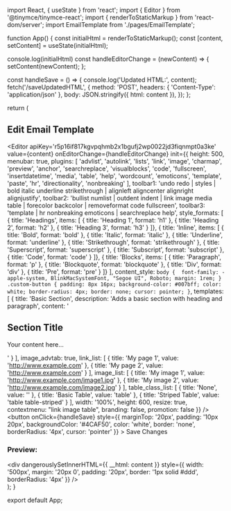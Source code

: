 import React, { useState } from 'react';
import { Editor } from '@tinymce/tinymce-react';
import { renderToStaticMarkup } from 'react-dom/server';
import EmailTemplate from './pages/EmailTemplate';

function App() {
  const initialHtml = renderToStaticMarkup(<EmailTemplate />);
  const [content, setContent] = useState(initialHtml);

  console.log(initialHtml)
  const handleEditorChange = (newContent) => {
    setContent(newContent);
  };

  const handleSave = () => {
    console.log('Updated HTML:', content);
    fetch('/saveUpdatedHTML', {
      method: 'POST',
      headers: { 'Content-Type': 'application/json' },
      body: JSON.stringify({ html: content }),
    });
  };

  return (
    <div>
      <h2>Edit Email Template</h2>
      <Editor
        apiKey='r5p16if817kgvpqhmb2x1bgufj2wp0022jd3fiqnmpt0a3ke'
        value={content}
        onEditorChange={handleEditorChange}
        init={{
          height: 500,
          menubar: true,
          plugins: [
            'advlist', 'autolink', 'lists', 'link', 'image', 'charmap', 'preview',
            'anchor', 'searchreplace', 'visualblocks', 'code', 'fullscreen',
            'insertdatetime', 'media', 'table', 'help', 'wordcount', 'emoticons',
            'template', 'paste', 'hr', 'directionality', 'nonbreaking'
          ],
          toolbar1: 'undo redo | styles | bold italic underline strikethrough | alignleft aligncenter alignright alignjustify',
          toolbar2: 'bullist numlist | outdent indent | link image media table | forecolor backcolor | removeformat code fullscreen',
          toolbar3: 'template | hr nonbreaking emoticons | searchreplace help',
          style_formats: [
            { title: 'Headings', items: [
              { title: 'Heading 1', format: 'h1' },
              { title: 'Heading 2', format: 'h2' },
              { title: 'Heading 3', format: 'h3' }
            ]},
            { title: 'Inline', items: [
              { title: 'Bold', format: 'bold' },
              { title: 'Italic', format: 'italic' },
              { title: 'Underline', format: 'underline' },
              { title: 'Strikethrough', format: 'strikethrough' },
              { title: 'Superscript', format: 'superscript' },
              { title: 'Subscript', format: 'subscript' },
              { title: 'Code', format: 'code' }
            ]},
            { title: 'Blocks', items: [
              { title: 'Paragraph', format: 'p' },
              { title: 'Blockquote', format: 'blockquote' },
              { title: 'Div', format: 'div' },
              { title: 'Pre', format: 'pre' }
            ]}
          ],
          content_style: `
            body { 
              font-family: -apple-system, BlinkMacSystemFont, "Segoe UI", Roboto;
              margin: 1rem;
            }
            .custom-button {
              padding: 8px 16px;
              background-color: #007bff;
              color: white;
              border-radius: 4px;
              border: none;
              cursor: pointer;
            }
          `,
          templates: [
            {
              title: 'Basic Section',
              description: 'Adds a basic section with heading and paragraph',
              content: '<div class="section"><h2>Section Title</h2><p>Your content here...</p></div>'
            }
          ],
          image_advtab: true,
          link_list: [
            { title: 'My page 1', value: 'http://www.example.com' },
            { title: 'My page 2', value: 'http://www.example.com' }
          ],
          image_list: [
            { title: 'My image 1', value: 'http://www.example.com/image1.jpg' },
            { title: 'My image 2', value: 'http://www.example.com/image2.jpg' }
          ],
          table_class_list: [
            { title: 'None', value: '' },
            { title: 'Basic Table', value: 'table' },
            { title: 'Striped Table', value: 'table table-striped' }
          ],
          width: '100%',
          height: 600,
          resize: true,
          contextmenu: "link image table",
          branding: false,
          promotion: false
        }}
      />
      <button 
        onClick={handleSave} 
        style={{ 
          marginTop: '20px',
          padding: '10px 20px',
          backgroundColor: '#4CAF50',
          color: 'white',
          border: 'none',
          borderRadius: '4px',
          cursor: 'pointer'
        }}
      >
        Save Changes
      </button>
      <h3>Preview:</h3>
      <div 
        dangerouslySetInnerHTML={{ __html: content }}
        style={{
          width: '500px',
          margin: '20px 0',
          padding: '20px',
          border: '1px solid #ddd',
          borderRadius: '4px'
        }}
      />
    </div>
  );
}

export default App;